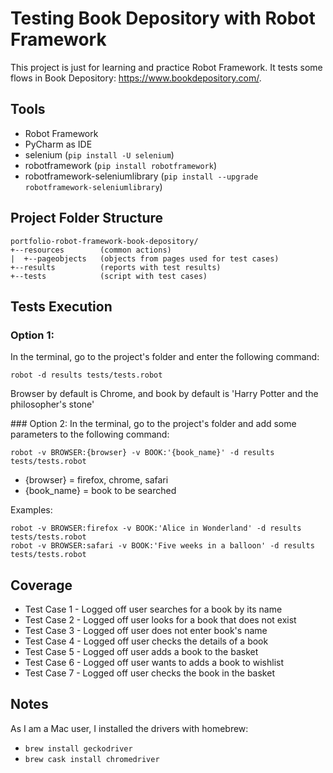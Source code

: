 # Testing Book Depository with Robot Framework

This project is just for learning and practice Robot Framework. It tests some flows in Book Depository: https://www.bookdepository.com/.

## Tools
* Robot Framework
* PyCharm as IDE
* selenium (```pip install -U selenium```)
* robotframework (```pip install robotframework```)
* robotframework-seleniumlibrary (```pip install --upgrade robotframework-seleniumlibrary```)

## Project Folder Structure
```
portfolio-robot-framework-book-depository/
+--resources        (common actions)
|  +--pageobjects   (objects from pages used for test cases)
+--results          (reports with test results)
+--tests            (script with test cases)
```

## Tests Execution
### Option 1:
In the terminal, go to the project's folder and enter the following command:
```
robot -d results tests/tests.robot
```
Browser by default is Chrome, and book by default is 'Harry Potter and the philosopher's stone'

### Option 2: 
In the terminal, go to the project's folder and add some parameters to the following command:
```
robot -v BROWSER:{browser} -v BOOK:'{book_name}' -d results tests/tests.robot
```
* {browser} = firefox, chrome, safari
* {book_name} = book to be searched

Examples:
```
robot -v BROWSER:firefox -v BOOK:'Alice in Wonderland' -d results tests/tests.robot
robot -v BROWSER:safari -v BOOK:'Five weeks in a balloon' -d results tests/tests.robot
```

## Coverage
* Test Case 1 - Logged off user searches for a book by its name
* Test Case 2 - Logged off user looks for a book that does not exist
* Test Case 3 - Logged off user does not enter book's name
* Test Case 4 - Logged off user checks the details of a book
* Test Case 5 - Logged off user adds a book to the basket
* Test Case 6 - Logged off user wants to adds a book to wishlist
* Test Case 7 - Logged off user checks the book in the basket


## Notes
As I am a Mac user, I installed the drivers with homebrew:
* ```brew install geckodriver```
* ```brew cask install chromedriver```
